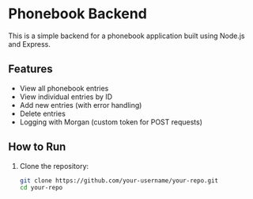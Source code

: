 # Phonebook Backend

This is a simple backend for a phonebook application built using Node.js and Express.

## Features

- View all phonebook entries
- View individual entries by ID
- Add new entries (with error handling)
- Delete entries
- Logging with Morgan (custom token for POST requests)

## How to Run

1. Clone the repository:
   ```bash
   git clone https://github.com/your-username/your-repo.git
   cd your-repo
